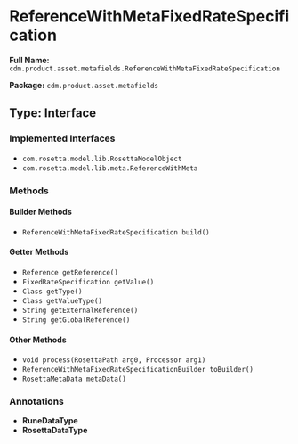 # ReferenceWithMetaFixedRateSpecification

**Full Name:** `cdm.product.asset.metafields.ReferenceWithMetaFixedRateSpecification`

**Package:** `cdm.product.asset.metafields`

## Type: Interface

### Implemented Interfaces

- `com.rosetta.model.lib.RosettaModelObject`
- `com.rosetta.model.lib.meta.ReferenceWithMeta`

### Methods

#### Builder Methods

- `ReferenceWithMetaFixedRateSpecification build()`

#### Getter Methods

- `Reference getReference()`
- `FixedRateSpecification getValue()`
- `Class getType()`
- `Class getValueType()`
- `String getExternalReference()`
- `String getGlobalReference()`

#### Other Methods

- `void process(RosettaPath arg0, Processor arg1)`
- `ReferenceWithMetaFixedRateSpecificationBuilder toBuilder()`
- `RosettaMetaData metaData()`

### Annotations

- **RuneDataType**
- **RosettaDataType**

